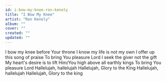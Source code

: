 ```yaml
---
id: i-bow-my-knee-ron-kenoly
title: "I Bow My Knee"
artist: "Ron Kenoly"
album: ""
cover: ""
created: ""
updated: ""
---
```


I bow my knee before Your throne
I know my life is not my own
I offer up this song of praise
To bring You pleasure Lord
I seek the giver not the gift
My heart's desire is to lift Him/You high above all earthly kings
To bring You pleasure Lord
Hallelujah, hallelujah
Hallelujah, Glory to the King
Hallelujah, hallelujah
Hallelujah, Glory to the king